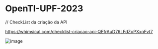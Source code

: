 # OpenTI-UPF-2023

// CheckList da criação da API

https://whimsical.com/checklist-criacao-api-QEfrAuD76LFdZoPXxqFvt7


![image](https://github.com/felipGalves/OpenTI-UPF-2023/assets/97967988/6fcaaf91-6022-4639-92c0-63f3b8078143)
